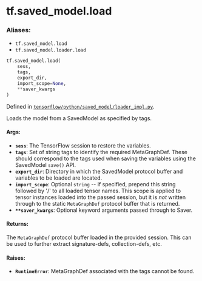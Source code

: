 <div itemscope itemtype="http://developers.google.com/ReferenceObject">
<meta itemprop="name" content="tf.saved_model.load" />
<meta itemprop="path" content="Stable" />
</div>

# tf.saved_model.load

### Aliases:

* `tf.saved_model.load`
* `tf.saved_model.loader.load`

``` python
tf.saved_model.load(
    sess,
    tags,
    export_dir,
    import_scope=None,
    **saver_kwargs
)
```



Defined in [`tensorflow/python/saved_model/loader_impl.py`](/code/stable/tensorflow/python/saved_model/loader_impl.py).

Loads the model from a SavedModel as specified by tags.

#### Args:

* <b>`sess`</b>: The TensorFlow session to restore the variables.
* <b>`tags`</b>: Set of string tags to identify the required MetaGraphDef. These should
      correspond to the tags used when saving the variables using the
      SavedModel `save()` API.
* <b>`export_dir`</b>: Directory in which the SavedModel protocol buffer and variables
      to be loaded are located.
* <b>`import_scope`</b>: Optional `string` -- if specified, prepend this string
      followed by '/' to all loaded tensor names. This scope is applied to
      tensor instances loaded into the passed session, but it is *not* written
      through to the static `MetaGraphDef` protocol buffer that is returned.
* <b>`**saver_kwargs`</b>: Optional keyword arguments passed through to Saver.


#### Returns:

The `MetaGraphDef` protocol buffer loaded in the provided session. This
can be used to further extract signature-defs, collection-defs, etc.


#### Raises:

* <b>`RuntimeError`</b>: MetaGraphDef associated with the tags cannot be found.